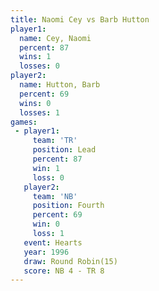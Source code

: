 ```yaml
---
title: Naomi Cey vs Barb Hutton
player1:            
  name: Cey, Naomi  
  percent: 87       
  wins: 1           
  losses: 0         
player2:            
  name: Hutton, Barb
  percent: 69       
  wins: 0           
  losses: 1         
games:
 - player1:        
     team: 'TR'    
     position: Lead
     percent: 87   
     win: 1        
     loss: 0       
   player2:          
     team: 'NB'      
     position: Fourth
     percent: 69     
     win: 0          
     loss: 1         
   event: Hearts        
   year: 1996           
   draw: Round Robin(15)
   score: NB 4 - TR 8   
---
```

